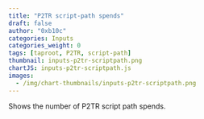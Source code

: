 ```yaml
---
title: "P2TR script-path spends"
draft: false
author: "0xb10c"
categories: Inputs
categories_weight: 0
tags: [taproot, P2TR, script-path]
thumbnail: inputs-p2tr-scriptpath.png
chartJS: inputs-p2tr-scriptpath.js
images:
  - /img/chart-thumbnails/inputs-p2tr-scriptpath.png
---
```


Shows the number of P2TR script path spends.
<!--more-->
